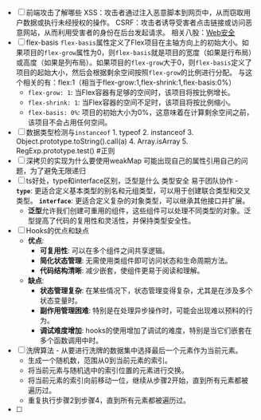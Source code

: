 - [ ] 前端攻击了解哪些
      XSS：攻击者通过注入恶意脚本到网页中，从而窃取用户数据或执行未经授权的操作。
      CSRF：攻击者诱导受害者点击链接或访问恶意网站，从而利用受害者的身份在后台发起请求。
      相关八股：[Web安全](../八股/计算机网络/Web安全.md)
- [ ]  flex-basis
      `flex-basis`属性定义了Flex项目在主轴方向上的初始大小。如果项目的`flex-grow`属性为0，则`flex-basis`就是项目的宽度（如果是行布局）或高度（如果是列布局）。如果项目的`flex-grow`大于0，则`flex-basis`定义了项目的起始大小，然后会根据剩余空间按照`flex-grow`的比例进行分配。
      与这个相关的有：flex:1（相当于flex-grow:1,flex-shrink:1,flex-basis:0%）
      -  `flex-grow: 1`: 当Flex容器有足够的空间时，该项目将按比例增长。
      - `flex-shrink: 1`: 当Flex容器的空间不足时，该项目将按比例缩小。
      - `flex-basis: 0%`: 项目的初始大小为0%，这意味着在计算剩余空间之前，该项目不会占用任何空间。
- [ ] 数据类型检测与`instanceof`
      1. typeof 
      2. instanceof
      3. Object.prototype.toString().call(a)
      4. Array.isArray
      5. RegExp.prototype.test() #正则
- [ ] 深拷贝的实现为什么要使用weakMap
      可能出现自己的属性引用自己的问题，为了避免无限递归
- [ ] ts好处，type和interface区别，泛型是什么
      类型安全
      易于团队协作
      - **`type`**: 更适合定义基本类型的别名和元组类型，可以用于创建联合类型和交叉类型。
	 **`interface`**: 更适合定义复杂的对象类型，可以继承其他接口并扩展。
	 - **泛型**允许我们创建可重用的组件，这些组件可以处理不同类型的对象。泛型提高了代码的复用性和灵活性，并保持类型安全性。
- [ ] Hooks的优点和缺点
	-  **优点**:
	    - **可复用性**: 可以在多个组件之间共享逻辑。
	    - **简化状态管理**: 无需使用类组件即可访问状态和生命周期方法。
	    - **代码结构清晰**: 减少嵌套，使组件更易于阅读和理解。
	- **缺点**:
	    - **状态管理复杂**: 在某些情况下，状态管理变得复杂，尤其是在涉及多个状态变量时。
	    - **副作用管理困难**: 特别是在处理异步操作时，可能会出现难以预料的行为。
	    - **调试难度增加**: hooks的使用增加了调试的难度，特别是当它们嵌套在多个函数调用中时。
- [ ] 洗牌算法
      - 从要进行洗牌的数据集中选择最后一个元素作为当前元素。
	- 生成一个随机数，范围从0到当前元素的索引。
	- 将当前元素与随机选中的索引位置的元素进行交换。
	- 将当前元素的索引向前移动一位，继续从步骤2开始，直到所有元素都被遍历过。
	- 重复执行步骤2到步骤4，直到所有元素都被遍历过。
- [ ] 